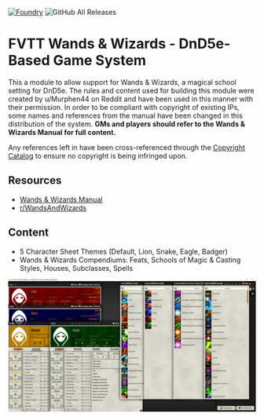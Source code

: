 [![Foundry](https://img.shields.io/badge/Foundry-0.6.5-green)](https://foundryvtt.com/)
![GitHub All Releases](https://img.shields.io/github/downloads/sparkcity/fvtt-wawmod/total)

# FVTT Wands & Wizards - DnD5e-Based Game System
This a module to allow support for Wands & Wizards, a magical school setting for DnD5e. The rules and content used for building this module were created by u/Murphen44 on Reddit and have been used in this manner with their permission. In order to be compliant with copyright of existing IPs, some names and references from the manual have been changed in this distribution of the system. **GMs and players should refer to the Wands & Wizards Manual for full content.**

Any references left in have been cross-referenced through the [Copyright Catalog](https://cocatalog.loc.gov/cgi-bin/Pwebrecon.cgi?DB=local&PAGE=First) to ensure no copyright is being infringed upon.

## Resources
* [Wands & Wizards Manual](https://www.gmbinder.com/share/-LsXE64qLDdLgBczM2kA)
* [r/WandsAndWizards](https://www.reddit.com/r/WandsAndWizards/)

## Content
* 5 Character Sheet Themes (Default, Lion, Snake, Eagle, Badger)
* Wands & Wizards Compendiums: Feats, Schools of Magic & Casting Styles, Houses, Subclasses, Spells

![Image](https://github.com/sparkcity/fvttprojects/blob/master/screenshots/waw0.png?raw=true "Wands & Wizards Overview")